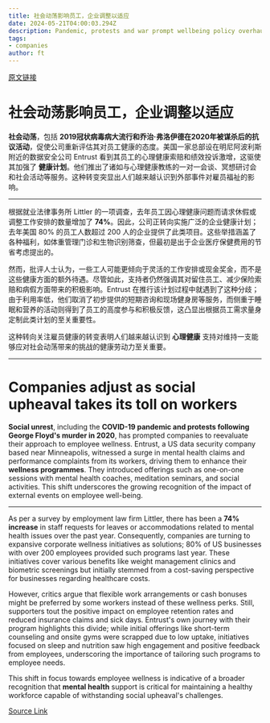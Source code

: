 ```yaml
---
title: 社会动荡影响员工，企业调整以适应
date: 2024-05-21T04:00:03.294Z
description: Pandemic, protests and war prompt wellbeing policy overhaul
tags: 
- companies
author: ft
---
```


[原文链接](https://ft.com/content/a27e3b48-16f4-4580-aa63-39b80fb3877b)

# 社会动荡影响员工，企业调整以适应 

**社会动荡**，包括 **2019冠状病毒病大流行和乔治·弗洛伊德在2020年被谋杀后的抗议活动**，促使公司重新评估其对员工健康的态度。美国一家总部设在明尼阿波利斯附近的数据安全公司 Entrust 看到其员工的心理健康索赔和绩效投诉激增，这驱使其加强了 **健康计划**。他们推出了诸如与心理健康教练的一对一会谈、冥想研讨会和社会活动等服务。这种转变突显出人们越来越认识到外部事件对雇员福祉的影响。 

--- 

根据就业法律事务所 Littler 的一项调查，去年员工因心理健康问题而请求休假或调整工作安排的数量增加了 **74%**。因此，公司正转向实施广泛的企业健康计划；去年美国 80% 的员工人数超过 200 人的企业提供了此类项目。这些举措涵盖了各种福利，如体重管理门诊和生物识别筛查，但最初是出于企业医疗保健费用的节省考虑提出的。 

然而，批评人士认为，一些工人可能更倾向于灵活的工作安排或现金奖金，而不是这些健康方面的额外待遇。尽管如此，支持者仍然强调其对留住员工、减少保险索赔和病假方面带来的积极影响。Entrust 在推行该计划过程中就遇到了这种分歧；由于利用率低，他们取消了初步提供的短期咨询和现场健身房等服务，而侧重于睡眠和营养的活动则得到了员工的高度参与和积极反馈，这凸显出根据员工需求量身定制此类计划的至关重要性。 

这种转向关注雇员健康的转变表明人们越来越认识到 **心理健康** 支持对维持一支能够应对社会动荡带来的挑战的健康劳动力至关重要。

---

# Companies adjust as social upheaval takes its toll on workers 

**Social unrest**, including the **COVID-19 pandemic and protests following George Floyd's murder in 2020**, has prompted companies to reevaluate their approach to employee wellness. Entrust, a US data security company based near Minneapolis, witnessed a surge in mental health claims and performance complaints from its workers, driving them to enhance their **wellness programmes**. They introduced offerings such as one-on-one sessions with mental health coaches, meditation seminars, and social activities. This shift underscores the growing recognition of the impact of external events on employee well-being. 

---

As per a survey by employment law firm Littler, there has been a **74% increase** in staff requests for leaves or accommodations related to mental health issues over the past year. Consequently, companies are turning to expansive corporate wellness initiatives as solutions; 80% of US businesses with over 200 employees provided such programs last year. These initiatives cover various benefits like weight management clinics and biometric screenings but initially stemmed from a cost-saving perspective for businesses regarding healthcare costs. 

However, critics argue that flexible work arrangements or cash bonuses might be preferred by some workers instead of these wellness perks. Still, supporters tout the positive impact on employee retention rates and reduced insurance claims and sick days. Entrust's own journey with their program highlights this divide; while initial offerings like short-term counseling and onsite gyms were scrapped due to low uptake, initiatives focused on sleep and nutrition saw high engagement and positive feedback from employees, underscoring the importance of tailoring such programs to employee needs. 

This shift in focus towards employee wellness is indicative of a broader recognition that **mental health** support is critical for maintaining a healthy workforce capable of withstanding social upheaval's challenges.

[Source Link](https://ft.com/content/a27e3b48-16f4-4580-aa63-39b80fb3877b)

